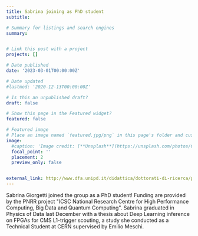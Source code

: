 ```yaml
---
title: Sabrina joining as PhD student 
subtitle: 

# Summary for listings and search engines
summary: 


# Link this post with a project
projects: []

# Date published
date: '2023-03-01T00:00:00Z'

# Date updated
#lastmod: '2020-12-13T00:00:00Z'

# Is this an unpublished draft?
draft: false

# Show this page in the Featured widget?
featured: false

# Featured image
# Place an image named `featured.jpg/png` in this page's folder and customize its options here.
image:
  #caption: 'Image credit: [**Unsplash**](https://unsplash.com/photos/CpkOjOcXdUY)'
  focal_point: ''
  placement: 2
  preview_only: false


external_link: http://www.dfa.unipd.it/didattica/dottorati-di-ricerca/phd-physics/phd-students/ 
---
```


Sabrina Giorgetti joined the group as a PhD student! Funding are
provided by the PNRR project "ICSC National Research Centre
for High Performance Computing, Big Data and Quantum Computing".
Sabrina graduated in Physics of Data  last December with a thesis about
Deep Learning inference on FPGAs for CMS L1-trigger scouting, a study
she conducted as a Technical Student at CERN supervised by Emilio Meschi.


